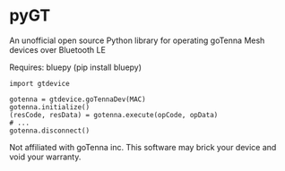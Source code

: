 # pyGT
An unofficial open source Python library for operating goTenna Mesh devices over Bluetooth LE

Requires:
  bluepy (pip install bluepy)

```
import gtdevice

gotenna = gtdevice.goTennaDev(MAC)
gotenna.initialize()
(resCode, resData) = gotenna.execute(opCode, opData)
# ...
gotenna.disconnect()
```

Not affiliated with goTenna inc. This software may brick your device and void your warranty. 
